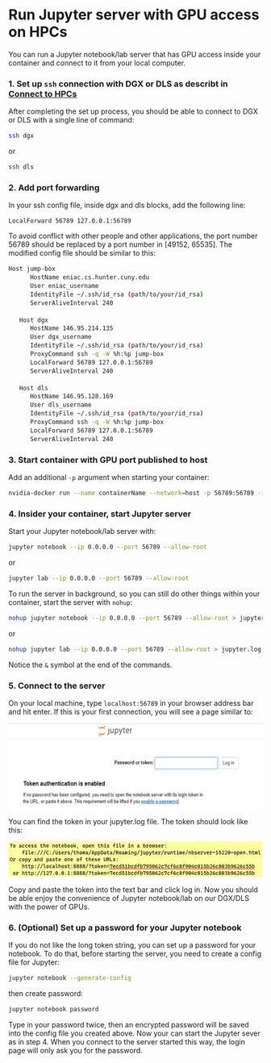 # Run Jupyter server with GPU access on HPCs

You can run a Jupyter notebook/lab server that has GPU access inside your container and connect to it from your local computer.

### 1. Set up `ssh` connection with DGX or DLS as describt in [Connect to HPCs](connecting-to-hpcs.md)
After completing the set up process, you should be able to connect to DGX or DLS with a single line of command:
```bash
ssh dgx
```
or
```bash
ssh dls
```

### 2. Add port forwarding
In your ssh config file, inside dgx and dls blocks, add the following line:
```text
LocalForward 56789 127.0.0.1:56789
```
To avoid conflict with other people and other applications, the port number 56789 should be replaced by a port number in [49152, 65535]. The modified config file should be similar to this:
```bash
Host jump-box
      HostName eniac.cs.hunter.cuny.edu
      User eniac_username
      IdentityFile ~/.ssh/id_rsa (path/to/your/id_rsa)
      ServerAliveInterval 240

   Host dgx
      HostName 146.95.214.135
      User dgx_username
      IdentityFile ~/.ssh/id_rsa (path/to/your/id_rsa)
      ProxyCommand ssh -q -W %h:%p jump-box
      LocalForward 56789 127.0.0.1:56789
      ServerAliveInterval 240

   Host dls
      HostName 146.95.128.169
      User dls_username
      IdentityFile ~/.ssh/id_rsa (path/to/your/id_rsa)
      ProxyCommand ssh -q -W %h:%p jump-box
      LocalForward 56789 127.0.0.1:56789
      ServerAliveInterval 240
```
### 3. Start container with GPU port published to host
Add an additional `-p` argument when starting your container:
```bash
nvidia-docker run --name containerName --network=host -p 56789:56789 -it -v localDir:containerDir imageRepository:tag
```

### 4. Insider your container, start Jupyter server

Start your Jupyter notebook/lab server with:
```bash
jupyter notebook --ip 0.0.0.0 --port 56789 --allow-root
```
or
```bash
jupyter lab --ip 0.0.0.0 --port 56789 --allow-root
```
To run the server in background, so you can still do other things within your container, start the server with `nohup`:
```bash
nohup jupyter notebook --ip 0.0.0.0 --port 56789 --allow-root > jupyter.log &
```
or
```bash
nohup jupyter lab --ip 0.0.0.0 --port 56789 --allow-root > jupyter.log &
```
Notice the `&` symbol at the end of the commands.

### 5. Connect to the server
On your local machine, type `localhost:56789` in your browser address bar and hit enter. If this is your first connection, you will see a page similar to:

<p align="center">
  <img height=170px width=600px src="../../resources/images/jupyter_login_page.png">
</p>

You can find the token in your jupyter.log file. The token should look like this:
<p align="center">
  <img height=70px width=550px src="../../resources/images/jupyter_token.png">
</p>
Copy and paste the token into the text bar and click log in. Now you should be able enjoy the convenience of Jupyter notebook/lab on our DGX/DLS with the power of GPUs.

### 6. (Optional) Set up a password for your Jupyter notebook
If you do not like the long token string, you can set up a password for your notebook. To do that, before starting the server, you need to create a config file for Jupyter:
```bash
jupyter notebook --generate-config
```
then create password:
```bash
jupyter notebook password
```
Type in your password twice, then an encrypted password will be saved into the config file you created above. Now your can start the Jupyter sever as in step 4. When you connect to the server started this way, the login page will only ask you for the password.
